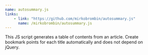 ```yaml
---
name: autosummary.js
links: 
    - link: "https://github.com/mirkobrombin/autosummary.js"
      name: /mirkobrombin/autosummary.js
---
```

<p>This JS script generates a table of contents from an article. Create bookmark points for each title automatically and does not depend on jQuery.</p>